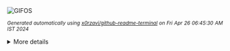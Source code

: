 <div align="justify">
<picture>
    <source media="(prefers-color-scheme: dark)" srcset="https://i.ibb.co/qrDdmDR/output-gif.gif">
    <source media="(prefers-color-scheme: light)" srcset="https://i.ibb.co/qrDdmDR/output-gif.gif">
    <img alt="GIFOS" src="https://i.ibb.co/qrDdmDR/output-gif.gif">
</picture>

<sub><i>Generated automatically using [x0rzavi/github-readme-terminal](https://github.com/x0rzavi/github-readme-terminal) on Fri Apr 26 06:45:30 AM IST 2024</i></sub>

<details>
<summary>More details</summary>

</details>
</div>

<!-- Image deletion URL: https://ibb.co/NyFsWFL/781fdfcb53b80e3b6c5f6d21d957463f -->